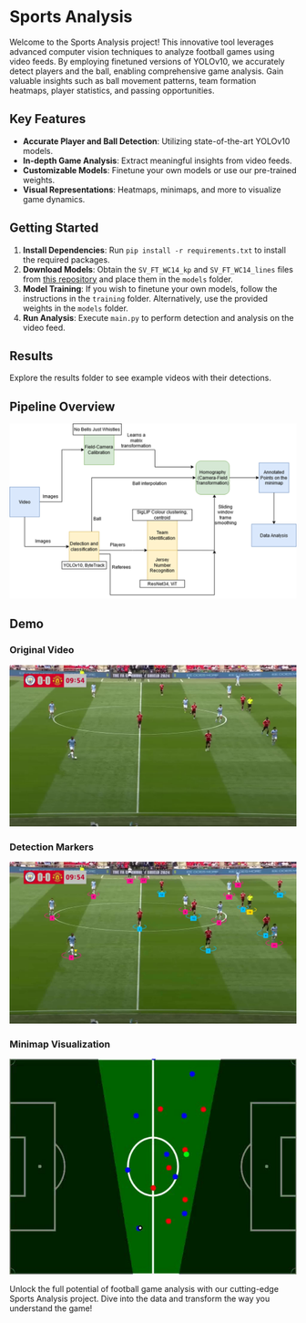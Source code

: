 # Sports Analysis

Welcome to the Sports Analysis project! This innovative tool leverages advanced computer vision techniques to analyze football games using video feeds. By employing finetuned versions of YOLOv10, we accurately detect players and the ball, enabling comprehensive game analysis. Gain valuable insights such as ball movement patterns, team formation heatmaps, player statistics, and passing opportunities.

## Key Features
- **Accurate Player and Ball Detection**: Utilizing state-of-the-art YOLOv10 models.
- **In-depth Game Analysis**: Extract meaningful insights from video feeds.
- **Customizable Models**: Finetune your own models or use our pre-trained weights.
- **Visual Representations**: Heatmaps, minimaps, and more to visualize game dynamics.

## Getting Started
1. **Install Dependencies**: Run `pip install -r requirements.txt` to install the required packages.
2. **Download Models**: Obtain the `SV_FT_WC14_kp` and `SV_FT_WC14_lines` files from [this repository](https://github.com/mguti97/No-Bells-Just-Whistles) and place them in the `models` folder.
3. **Model Training**: If you wish to finetune your own models, follow the instructions in the `training` folder. Alternatively, use the provided weights in the `models` folder.
4. **Run Analysis**: Execute `main.py` to perform detection and analysis on the video feed.

## Results
Explore the results folder to see example videos with their detections.

## Pipeline Overview
![Pipeline](figures/arch.png)

## Demo

### Original Video
![Original](figures/original.jpg)

### Detection Markers
![Detection Markers](figures/marked.jpg)

### Minimap Visualization
![Minimap](figures/minimap.jpg)

Unlock the full potential of football game analysis with our cutting-edge Sports Analysis project. Dive into the data and transform the way you understand the game!
